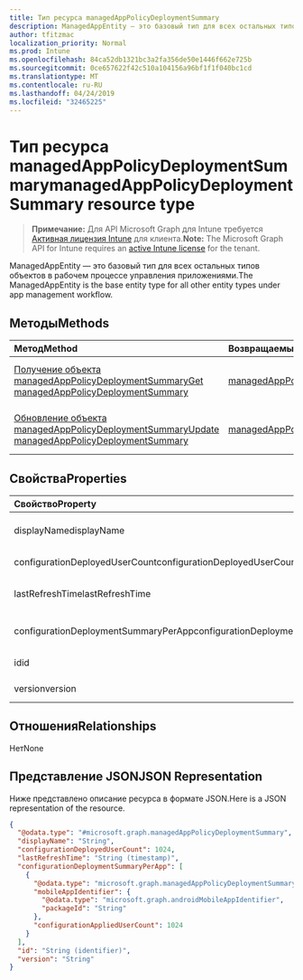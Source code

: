 ```yaml
---
title: Тип ресурса managedAppPolicyDeploymentSummary
description: ManagedAppEntity — это базовый тип для всех остальных типов объектов в рабочем процессе управления приложениями.
author: tfitzmac
localization_priority: Normal
ms.prod: Intune
ms.openlocfilehash: 84ca52db1321bc3a2fa356de50e1446f662e725b
ms.sourcegitcommit: 0ce657622f42c510a104156a96bf1f1f040bc1cd
ms.translationtype: MT
ms.contentlocale: ru-RU
ms.lasthandoff: 04/24/2019
ms.locfileid: "32465225"
---
```

# <a name="managedapppolicydeploymentsummary-resource-type"></a><span data-ttu-id="760aa-103">Тип ресурса managedAppPolicyDeploymentSummary</span><span class="sxs-lookup"><span data-stu-id="760aa-103">managedAppPolicyDeploymentSummary resource type</span></span>

> <span data-ttu-id="760aa-104">**Примечание:** Для API Microsoft Graph для Intune требуется [Активная лицензия Intune](https://go.microsoft.com/fwlink/?linkid=839381) для клиента.</span><span class="sxs-lookup"><span data-stu-id="760aa-104">**Note:** The Microsoft Graph API for Intune requires an [active Intune license](https://go.microsoft.com/fwlink/?linkid=839381) for the tenant.</span></span>

<span data-ttu-id="760aa-105">ManagedAppEntity — это базовый тип для всех остальных типов объектов в рабочем процессе управления приложениями.</span><span class="sxs-lookup"><span data-stu-id="760aa-105">The ManagedAppEntity is the base entity type for all other entity types under app management workflow.</span></span>

## <a name="methods"></a><span data-ttu-id="760aa-106">Методы</span><span class="sxs-lookup"><span data-stu-id="760aa-106">Methods</span></span>
|<span data-ttu-id="760aa-107">Метод</span><span class="sxs-lookup"><span data-stu-id="760aa-107">Method</span></span>|<span data-ttu-id="760aa-108">Возвращаемый тип</span><span class="sxs-lookup"><span data-stu-id="760aa-108">Return Type</span></span>|<span data-ttu-id="760aa-109">Описание</span><span class="sxs-lookup"><span data-stu-id="760aa-109">Description</span></span>|
|:---|:---|:---|
|[<span data-ttu-id="760aa-110">Получение объекта managedAppPolicyDeploymentSummary</span><span class="sxs-lookup"><span data-stu-id="760aa-110">Get managedAppPolicyDeploymentSummary</span></span>](../api/intune-mam-managedapppolicydeploymentsummary-get.md)|<span data-ttu-id="760aa-111">[managedAppPolicyDeploymentSummary](../resources/intune-mam-managedapppolicydeploymentsummary.md);</span><span class="sxs-lookup"><span data-stu-id="760aa-111">[managedAppPolicyDeploymentSummary](../resources/intune-mam-managedapppolicydeploymentsummary.md)</span></span>|<span data-ttu-id="760aa-112">Чтение свойств и связей объекта [managedAppPolicyDeploymentSummary](../resources/intune-mam-managedapppolicydeploymentsummary.md).</span><span class="sxs-lookup"><span data-stu-id="760aa-112">Read properties and relationships of the [managedAppPolicyDeploymentSummary](../resources/intune-mam-managedapppolicydeploymentsummary.md) object.</span></span>|
|[<span data-ttu-id="760aa-113">Обновление объекта managedAppPolicyDeploymentSummary</span><span class="sxs-lookup"><span data-stu-id="760aa-113">Update managedAppPolicyDeploymentSummary</span></span>](../api/intune-mam-managedapppolicydeploymentsummary-update.md)|[<span data-ttu-id="760aa-114">managedAppPolicyDeploymentSummary</span><span class="sxs-lookup"><span data-stu-id="760aa-114">managedAppPolicyDeploymentSummary</span></span>](../resources/intune-mam-managedapppolicydeploymentsummary.md)|<span data-ttu-id="760aa-115">Обновление свойств объекта [managedAppPolicyDeploymentSummary](../resources/intune-mam-managedapppolicydeploymentsummary.md).</span><span class="sxs-lookup"><span data-stu-id="760aa-115">Update the properties of a [managedAppPolicyDeploymentSummary](../resources/intune-mam-managedapppolicydeploymentsummary.md) object.</span></span>|

## <a name="properties"></a><span data-ttu-id="760aa-116">Свойства</span><span class="sxs-lookup"><span data-stu-id="760aa-116">Properties</span></span>
|<span data-ttu-id="760aa-117">Свойство</span><span class="sxs-lookup"><span data-stu-id="760aa-117">Property</span></span>|<span data-ttu-id="760aa-118">Тип</span><span class="sxs-lookup"><span data-stu-id="760aa-118">Type</span></span>|<span data-ttu-id="760aa-119">Описание</span><span class="sxs-lookup"><span data-stu-id="760aa-119">Description</span></span>|
|:---|:---|:---|
|<span data-ttu-id="760aa-120">displayName</span><span class="sxs-lookup"><span data-stu-id="760aa-120">displayName</span></span>|<span data-ttu-id="760aa-121">String</span><span class="sxs-lookup"><span data-stu-id="760aa-121">String</span></span>|<span data-ttu-id="760aa-122">Пока не задокументировано.</span><span class="sxs-lookup"><span data-stu-id="760aa-122">Not yet documented</span></span>|
|<span data-ttu-id="760aa-123">configurationDeployedUserCount</span><span class="sxs-lookup"><span data-stu-id="760aa-123">configurationDeployedUserCount</span></span>|<span data-ttu-id="760aa-124">Int32</span><span class="sxs-lookup"><span data-stu-id="760aa-124">Int32</span></span>|<span data-ttu-id="760aa-125">Пока нет описания</span><span class="sxs-lookup"><span data-stu-id="760aa-125">Not yet documented</span></span>|
|<span data-ttu-id="760aa-126">lastRefreshTime</span><span class="sxs-lookup"><span data-stu-id="760aa-126">lastRefreshTime</span></span>|<span data-ttu-id="760aa-127">DateTimeOffset</span><span class="sxs-lookup"><span data-stu-id="760aa-127">DateTimeOffset</span></span>|<span data-ttu-id="760aa-128">Пока не задокументировано.</span><span class="sxs-lookup"><span data-stu-id="760aa-128">Not yet documented</span></span>|
|<span data-ttu-id="760aa-129">configurationDeploymentSummaryPerApp</span><span class="sxs-lookup"><span data-stu-id="760aa-129">configurationDeploymentSummaryPerApp</span></span>|<span data-ttu-id="760aa-130">Коллекция [managedAppPolicyDeploymentSummaryPerApp](../resources/intune-mam-managedapppolicydeploymentsummaryperapp.md)</span><span class="sxs-lookup"><span data-stu-id="760aa-130">[managedAppPolicyDeploymentSummaryPerApp](../resources/intune-mam-managedapppolicydeploymentsummaryperapp.md) collection</span></span>|<span data-ttu-id="760aa-131">Пока не задокументировано.</span><span class="sxs-lookup"><span data-stu-id="760aa-131">Not yet documented</span></span>|
|<span data-ttu-id="760aa-132">id</span><span class="sxs-lookup"><span data-stu-id="760aa-132">id</span></span>|<span data-ttu-id="760aa-133">String</span><span class="sxs-lookup"><span data-stu-id="760aa-133">String</span></span>|<span data-ttu-id="760aa-134">Ключ объекта.</span><span class="sxs-lookup"><span data-stu-id="760aa-134">Key of the entity.</span></span>|
|<span data-ttu-id="760aa-135">version</span><span class="sxs-lookup"><span data-stu-id="760aa-135">version</span></span>|<span data-ttu-id="760aa-136">String</span><span class="sxs-lookup"><span data-stu-id="760aa-136">String</span></span>|<span data-ttu-id="760aa-137">Версия объекта.</span><span class="sxs-lookup"><span data-stu-id="760aa-137">Version of the entity.</span></span>|

## <a name="relationships"></a><span data-ttu-id="760aa-138">Отношения</span><span class="sxs-lookup"><span data-stu-id="760aa-138">Relationships</span></span>
<span data-ttu-id="760aa-139">Нет</span><span class="sxs-lookup"><span data-stu-id="760aa-139">None</span></span>

## <a name="json-representation"></a><span data-ttu-id="760aa-140">Представление JSON</span><span class="sxs-lookup"><span data-stu-id="760aa-140">JSON Representation</span></span>
<span data-ttu-id="760aa-141">Ниже представлено описание ресурса в формате JSON.</span><span class="sxs-lookup"><span data-stu-id="760aa-141">Here is a JSON representation of the resource.</span></span>
<!-- {
  "blockType": "resource",
  "keyProperty": "id",
  "@odata.type": "microsoft.graph.managedAppPolicyDeploymentSummary"
}
-->
``` json
{
  "@odata.type": "#microsoft.graph.managedAppPolicyDeploymentSummary",
  "displayName": "String",
  "configurationDeployedUserCount": 1024,
  "lastRefreshTime": "String (timestamp)",
  "configurationDeploymentSummaryPerApp": [
    {
      "@odata.type": "microsoft.graph.managedAppPolicyDeploymentSummaryPerApp",
      "mobileAppIdentifier": {
        "@odata.type": "microsoft.graph.androidMobileAppIdentifier",
        "packageId": "String"
      },
      "configurationAppliedUserCount": 1024
    }
  ],
  "id": "String (identifier)",
  "version": "String"
}
```



